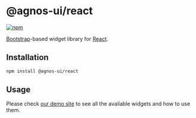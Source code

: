 # @agnos-ui/react

[![npm](https://img.shields.io/npm/v/@agnos-ui/react)](https://www.npmjs.com/package/@agnos-ui/react)

[Bootstrap](https://getbootstrap.com/)-based widget library for [React](https://react.dev/).

## Installation

```sh
npm install @agnos-ui/react
```

## Usage

Please check [our demo site](https://amadeusitgroup.github.io/AgnosUI/latest/) to see all the available widgets and how to use them.
